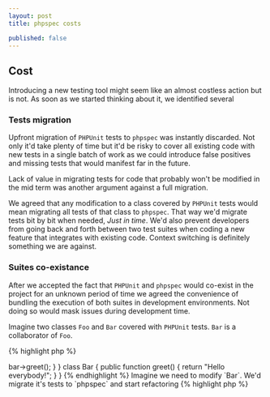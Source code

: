 ```yaml
---
layout: post
title: phpspec costs

published: false
---
```



## Cost

Introducing a new testing tool might seem like an almost costless action but is not. As soon as we started thinking about it, we identified several

### Tests migration
Upfront migration of `PHPUnit` tests to `phpspec` was instantly discarded. Not only it'd take plenty of time but it'd be risky to cover all existing code with new tests in a single batch of work as we could introduce false positives and missing tests that would manifest far in the future.

Lack of value in migrating tests for code that probably won't be modified in the mid term was another argument against a full migration.

We agreed that any modification to a class covered by `PHPUnit` tests would mean migrating all tests of that class to `phpspec`. That way we'd migrate tests bit by bit when needed, _Just in time_. We'd also prevent developers from going back and forth between two test suites when coding a new feature that integrates with existing code. Context switching is definitely something we are against.

### Suites co-existance
After we accepted the fact that `PHPUnit` and `phpspec` would co-exist in the project for an unknown period of time we agreed the convenience of bundling the execution of both suites in development environments. Not doing so would mask issues during development time.

Imagine two classes `Foo` and `Bar` covered with `PHPUnit` tests. `Bar` is a collaborator of `Foo`.

{% highlight php %}
<?php
class Foo
{
    // ... //

    public function speak()
    {
        return $this->bar->greet();
    }
}

class Bar
{
    public function greet()
    {
        return "Hello everybody!";
    }
}

{% endhighlight %}

Imagine we need to modify `Bar`. We'd migrate it's tests to `phpspec` and start refactoring

{% highlight php %}
<?php
class Bar
{
    //public function greet()
    public function talk()
    {
        return "Hello everybody!";
    }
}
{% endhighlight %}

At this point `Foo` is broken. It's tests won't pass and since we were refactoring `Bar` we could easily forget to run `PHPUnit` before pushing the code.

Again, our appetite for context switching is zero so we'd need to find a way to enforce both suites to run in dev and CI environments.


## Value

### Code generation

### Readability

### Better mocks
